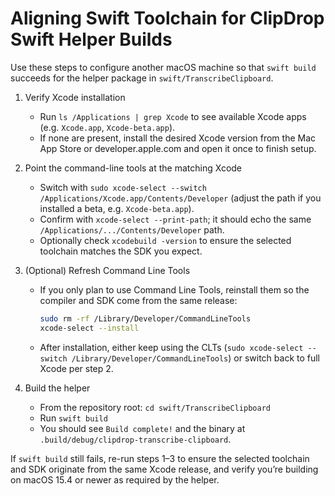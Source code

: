 # Aligning Swift Toolchain for ClipDrop Swift Helper Builds

Use these steps to configure another macOS machine so that `swift build` succeeds for the helper package in `swift/TranscribeClipboard`.

1. Verify Xcode installation
   - Run `ls /Applications | grep Xcode` to see available Xcode apps (e.g. `Xcode.app`, `Xcode-beta.app`).
   - If none are present, install the desired Xcode version from the Mac App Store or developer.apple.com and open it once to finish setup.

2. Point the command-line tools at the matching Xcode
   - Switch with `sudo xcode-select --switch /Applications/Xcode.app/Contents/Developer` (adjust the path if you installed a beta, e.g. `Xcode-beta.app`).
   - Confirm with `xcode-select --print-path`; it should echo the same `/Applications/.../Contents/Developer` path.
   - Optionally check `xcodebuild -version` to ensure the selected toolchain matches the SDK you expect.

3. (Optional) Refresh Command Line Tools
   - If you only plan to use Command Line Tools, reinstall them so the compiler and SDK come from the same release:
     ```sh
     sudo rm -rf /Library/Developer/CommandLineTools
     xcode-select --install
     ```
   - After installation, either keep using the CLTs (`sudo xcode-select --switch /Library/Developer/CommandLineTools`) or switch back to full Xcode per step 2.

4. Build the helper
   - From the repository root: `cd swift/TranscribeClipboard`
   - Run `swift build`
   - You should see `Build complete!` and the binary at `.build/debug/clipdrop-transcribe-clipboard`.

If `swift build` still fails, re-run steps 1–3 to ensure the selected toolchain and SDK originate from the same Xcode release, and verify you’re building on macOS 15.4 or newer as required by the helper.
